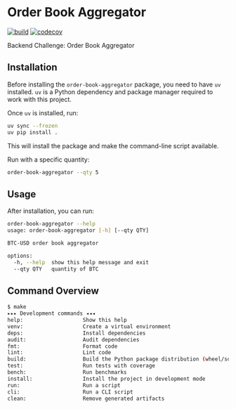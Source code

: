 # Order Book Aggregator

[![build](https://github.com/arttet/order-book-aggregator/actions/workflows/build.yml/badge.svg)](https://github.com/arttet/order-book-aggregator/actions/workflows/build.yml)
[![codecov](https://codecov.io/gh/arttet/order-book-aggregator/graph/badge.svg?token=OMRV68FALD)](https://codecov.io/gh/arttet/order-book-aggregator)

Backend Challenge: Order Book Aggregator

## Installation

Before installing the `order-book-aggregator` package, you need to have `uv` installed.
`uv` is a Python dependency and package manager required to work with this project.

Once `uv` is installed, run:

```sh
uv sync --frozen
uv pip install .
```

This will install the package and make the command-line script available.

Run with a specific quantity:

```sh
order-book-aggregator --qty 5
```

## Usage

After installation, you can run:

```sh
order-book-aggregator --help
usage: order-book-aggregator [-h] [--qty QTY]

BTC-USD order book aggregator

options:
  -h, --help  show this help message and exit
  --qty QTY   quantity of BTC
```

## Command Overview

```sh
$ make
▸▸▸ Development commands ◂◂◂
help:                   Show this help
venv:                   Create a virtual environment
deps:                   Install dependencies
audit:                  Audit dependencies
fmt:                    Format code
lint:                   Lint code
build:                  Build the Python package distribution (wheel/sdist)
test:                   Run tests with coverage
bench:                  Run benchmarks
install:                Install the project in development mode
run:                    Run a script
cli:                    Run a CLI script
clean:                  Remove generated artifacts
```
